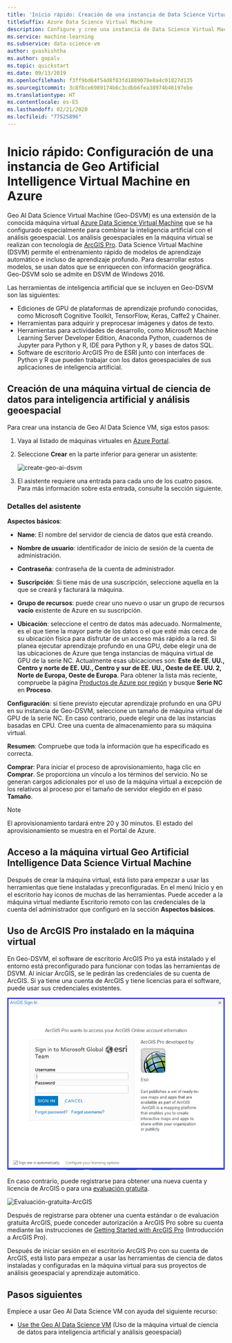 ```yaml
---
title: 'Inicio rápido: Creación de una instancia de Data Science Virtual Machine para Geo AI'
titleSuffix: Azure Data Science Virtual Machine
description: Configure y cree una instancia de Data Science Virtual Machine para Geo AI en Azure para realizar análisis geoespacial y aprendizaje automático.
ms.service: machine-learning
ms.subservice: data-science-vm
author: gvashishtha
ms.author: gopalv
ms.topic: quickstart
ms.date: 09/13/2019
ms.openlocfilehash: f3ff9bd64f54d8f83fd1889078e8a4c01827d135
ms.sourcegitcommit: 3c8fbce6989174b6c3cdbb6fea38974b46197ebe
ms.translationtype: HT
ms.contentlocale: es-ES
ms.lasthandoff: 02/21/2020
ms.locfileid: "77525896"
---
```

# <a name="quickstart-set-up-a-geo-artificial-intelligence-virtual-machine-on-azure"></a>Inicio rápido: Configuración de una instancia de Geo Artificial Intelligence Virtual Machine en Azure 

Geo AI Data Science Virtual Machine (Geo-DSVM) es una extensión de la conocida máquina virtual [Azure Data Science Virtual Machine](https://aka.ms/dsvm) que se ha configurado especialmente para combinar la inteligencia artificial con el análisis geoespacial. Los análisis geoespaciales en la máquina virtual se realizan con tecnología de [ArcGIS Pro](https://www.arcgis.com/features/index.html). Data Science Virtual Machine (DSVM) permite el entrenamiento rápido de modelos de aprendizaje automático e incluso de aprendizaje profundo. Para desarrollar estos modelos, se usan datos que se enriquecen con información geográfica. Geo-DSVM solo se admite en DSVM de Windows 2016. 

Las herramientas de inteligencia artificial que se incluyen en Geo-DSVM son las siguientes:

- Ediciones de GPU de plataformas de aprendizaje profundo conocidas, como Microsoft Cognitive Toolkit, TensorFlow, Keras, Caffe2 y Chainer.
- Herramientas para adquirir y preprocesar imágenes y datos de texto.
- Herramientas para actividades de desarrollo, como Microsoft Machine Learning Server Developer Edition, Anaconda Python, cuadernos de Jupyter para Python y R, IDE para Python y R, y bases de datos SQL.
- Software de escritorio ArcGIS Pro de ESRI junto con interfaces de Python y R que pueden trabajar con los datos geoespaciales de sus aplicaciones de inteligencia artificial.
 

## <a name="create-your-geo-ai-data-science-vm"></a>Creación de una máquina virtual de ciencia de datos para inteligencia artificial y análisis geoespacial

Para crear una instancia de Geo AI Data Science VM, siga estos pasos:

1. Vaya al listado de máquinas virtuales en [Azure Portal](https://ms.portal.azure.com/#create/microsoft-ads.geodsvmwindows).
1. Seleccione **Crear** en la parte inferior para generar un asistente:

   ![create-geo-ai-dsvm](./media/provision-geo-ai-dsvm/Create-Geo-AI.png)

1. El asistente requiere una entrada para cada uno de los cuatro pasos. Para más información sobre esta entrada, consulte la sección siguiente.

### <a name="wizard-details"></a>Detalles del asistente ###

**Aspectos básicos**:

- **Name**: El nombre del servidor de ciencia de datos que está creando.
    
- **Nombre de usuario**: identificador de inicio de sesión de la cuenta de administración.
    
- **Contraseña**: contraseña de la cuenta de administrador.
    
- **Suscripción**: Si tiene más de una suscripción, seleccione aquella en la que se creará y facturará la máquina.
    
- **Grupo de recursos**: puede crear uno nuevo o usar un grupo de recursos **vacío** existente de Azure en su suscripción.
    
- **Ubicación**: seleccione el centro de datos más adecuado. Normalmente, es el que tiene la mayor parte de los datos o el que esté más cerca de su ubicación física para disfrutar de un acceso más rápido a la red. Si planea ejecutar aprendizaje profundo en una GPU, debe elegir una de las ubicaciones de Azure que tenga instancias de máquina virtual de GPU de la serie NC. Actualmente esas ubicaciones son: **Este de EE. UU., Centro y norte de EE. UU., Centro y sur de EE. UU., Oeste de EE. UU. 2, Norte de Europa, Oeste de Europa**. Para obtener la lista más reciente, compruebe la página [Productos de Azure por región](https://azure.microsoft.com/regions/services/) y busque **Serie NC** en **Proceso**. 
    
    
**Configuración**: si tiene previsto ejecutar aprendizaje profundo en una GPU en su instancia de Geo-DSVM, seleccione un tamaño de máquina virtual de GPU de la serie NC. En caso contrario, puede elegir una de las instancias basadas en CPU. Cree una cuenta de almacenamiento para su máquina virtual. 
       
**Resumen**: Compruebe que toda la información que ha especificado es correcta.
    
**Comprar**: Para iniciar el proceso de aprovisionamiento, haga clic en **Comprar**. Se proporciona un vínculo a los términos del servicio. No se generan cargos adicionales por el uso de la máquina virtual a excepción de los relativos al proceso por el tamaño de servidor elegido en el paso **Tamaño**. 
 
 >[!NOTE]
 > El aprovisionamiento tardará entre 20 y 30 minutos. El estado del aprovisionamiento se muestra en el Portal de Azure.

 
## <a name="how-to-access-the-geo-ai-data-science-virtual-machine"></a>Acceso a la máquina virtual Geo Artificial Intelligence Data Science Virtual Machine

 Después de crear la máquina virtual, está listo para empezar a usar las herramientas que tiene instaladas y preconfiguradas. En el menú Inicio y en el escritorio hay iconos de muchas de las herramientas. Puede acceder a la máquina virtual mediante Escritorio remoto con las credenciales de la cuenta del administrador que configuró en la sección **Aspectos básicos**.

 
## <a name="using-arcgis-pro-installed-in-the-vm"></a>Uso de ArcGIS Pro instalado en la máquina virtual

En Geo-DSVM, el software de escritorio ArcGIS Pro ya está instalado y el entorno está preconfigurado para funcionar con todas las herramientas de DSVM. Al iniciar ArcGIS, se le pedirán las credenciales de su cuenta de ArcGIS. Si ya tiene una cuenta de ArcGIS y tiene licencias para el software, puede usar sus credenciales existentes.  

![Inicio de sesión-Arc-GIS](./media/provision-geo-ai-dsvm/ArcGISLogon.png)

En caso contrario, puede registrarse para obtener una nueva cuenta y licencia de ArcGIS o para una [evaluación gratuita](https://www.arcgis.com/features/free-trial.html). 

![Evaluación-gratuita-ArcGIS](./media/provision-geo-ai-dsvm/ArcGIS-Free-Trial.png)

Después de registrarse para obtener una cuenta estándar o de evaluación gratuita ArcGIS, puede conceder autorización a ArcGIS Pro sobre su cuenta mediante las instrucciones de [Getting Started with ArcGIS Pro](https://www.esri.com/library/brochures/getting-started-with-arcgis-pro.pdf) (Introducción a ArcGIS Pro).

Después de iniciar sesión en el escritorio ArcGIS Pro con su cuenta de ArcGIS, está listo para empezar a usar las herramientas de ciencia de datos instaladas y configuradas en la máquina virtual para sus proyectos de análisis geoespacial y aprendizaje automático.

## <a name="next-steps"></a>Pasos siguientes

Empiece a usar Geo AI Data Science VM con ayuda del siguiente recurso:

* [Use the Geo AI Data Science VM](use-geo-ai-dsvm.md) (Uso de la máquina virtual de ciencia de datos para inteligencia artificial y análisis geoespacial)
